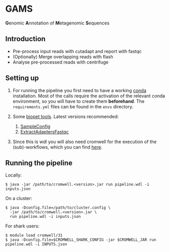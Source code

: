 # GAMS
**G**enomic **A**nnotation of **M**etagenomic **S**equences


## Introduction

- Pre-process input reads with cutadapt and report with fastqc
- (Optionally) Merge overlapping reads with flash
- Analyse pre-processed reads with centrifuge

## Setting up

1. For running the pipeline you first need to have a working [conda](https://conda.io/docs/index.html) installation.
Most of the calls require the activation of the relevant conda environment, so 
you will have to create them **beforehand**. The `requirements.yml` files 
can be found in the `envs` directory.

2. Some [biopet tools](https://github.com/biopet/tools). Latest versions recommended:
    1. [SampleConfig](https://github.com/biopet/sampleconfig/releases)
    2. [ExtractAdaptersFastqc](https://github.com/biopet/extractadaptersfastqc/releases)
  
3. Since this is wdl you will also need cromwell for the execution of the (sub)-workflows, 
which you can find [here](https://github.com/broadinstitute/cromwell/releases).


## Running the pipeline

Locally:
```
$ java -jar /path/to/cromwell.<version>.jar run pipeline.wdl -i inputs.json 
```

On a cluster:
```
$ java -Dconfig.file=/path/to/cluster.config \
  -jar /path/to/cromwell.<version>.jar \
  run pipeline.wdl -i inputs.json 
```

For shark users:
```
$ module load cromwell/31
$ java -Dconfig.file=$CROMWELL_SHARK_CONFIG -jar $CROMWELL_JAR run pipeline.wdl -i INPUTS.json
```
